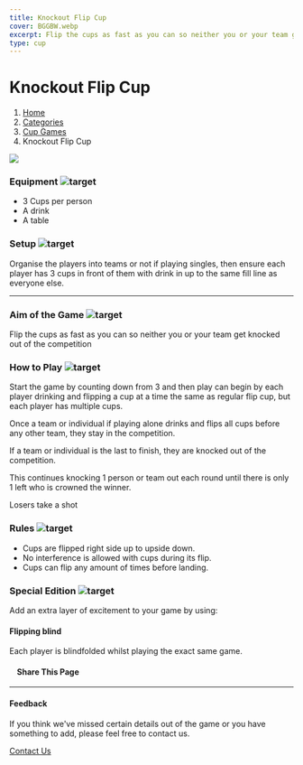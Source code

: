 ```yaml
---
title: Knockout Flip Cup
cover: BGGBW.webp
excerpt: Flip the cups as fast as you can so neither you or your team get knocked out of the competition
type: cup
---
```


# Knockout Flip Cup

1.  [Home](/)
2.  [Categories](GameCategories)
3.  [Cup Games](GameCategories/CupGames)
4.  Knockout Flip Cup

![](/images/knockoutflipcup.webp)

### Equipment ![target](/images/liquor.webp)

-   3 Cups per person
-   A drink
-   A table

### Setup ![target](/images/settings.webp)

Organise the players into teams or not if playing singles, then ensure each player has 3 cups in front of them with drink in up to the same fill line as everyone else.

* * *

### Aim of the Game ![target](/images/target.webp)

Flip the cups as fast as you can so neither you or your team get knocked out of the competition

### How to Play ![target](/images/question.webp)

Start the game by counting down from 3 and then play can begin by each player drinking and flipping a cup at a time the same as regular flip cup, but each player has multiple cups.

Once a team or individual if playing alone drinks and flips all cups before any other team, they stay in the competition.

If a team or individual is the last to finish, they are knocked out of the competition.

This continues knocking 1 person or team out each round until there is only 1 left who is crowned the winner.

Losers take a shot

### Rules ![target](/images/rules.webp)

-   Cups are flipped right side up to upside down.
-   No interference is allowed with cups during its flip.
-   Cups can flip any amount of times before landing.

### Special Edition ![target](/images/special.webp)

Add an extra layer of excitement to your game by using:

#### **Flipping blind**

Each player is blindfolded whilst playing the exact same game.

####     Share This Page

[](https://www.facebook.com/sharer/sharer.php?u=beergogglegames.co.uk/KnockoutFlipCup)[](https://www.instagram.com/direct/new/)[](https://twitter.com/intent/tweet?url=beergogglegames.co.uk/KnockoutFlipCup)

* * *

#### Feedback

If you think we've missed certain details out of the game or you have something to add, please feel free to contact us.

  
  
  
[Contact Us](contact)
